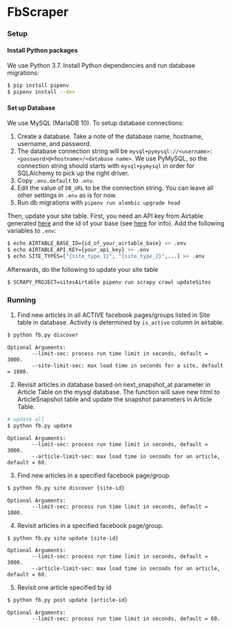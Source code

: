 # FbScraper

### Setup

#### Install Python packages
We use Python 3.7.  Install Python dependencies and run database migrations:

```sh
$ pip install pipenv
$ pipenv install --dev
```

#### Set up Database
We use MySQL (MariaDB 10).  To setup database connections:
1. Create a database.  Take a note of the database name, hostname, username, and password.
2. The database connection string will be `mysql+pymysql://<username>:<password>@<hostname>/<database name>`.  We use PyMySQL, so the connection string should starts with `mysql+pymysql` in order for SQLAlchemy to pick up the right driver.
3. Copy `.env.default` to `.env`.
4. Edit the value of `DB_URL` to be the connection string.  You can leave all other settings in `.env` as is for now.
5. Run db migrations with `pipenv run alembic upgrade head`


Then, update your site table.  First, you need an API key from Airtable generated [here](https://airtable.com/account) and the id of your base (see [here](https://airtable.com/api) for info).  Add the following variables to `.env`:
```sh
$ echo AIRTABLE_BASE_ID={id_of_your_airtable_base} >> .env
$ echo AIRTABLE_API_KEY={your_api_key} >> .env
$ echo SITE_TYPES=["{site_type_1}", "{site_type_2}",...] >> .env
```
Afterwards, do the following to update your site table
```sh
$ SCRAPY_PROJECT=sitesAirtable pipenv run scrapy crawl updateSites
```

### Running
1. Find new articles in all ACTIVE facebook pages/groups listed in Site table in database. Activity is determined by `is_active` column in airtable.
```sh
$ python fb.py discover
```
    Optional Arguments:
            --limit-sec: process run time limit in seconds, default = 3000.
            --site-limit-sec: max load time in seconds for a site, default = 1800.

2. Revisit articles in database based on next_snapshot_at parameter in Article Table on the mysql database.
The function will save new html to ArticleSnapshot table and update the snapshot parameters in Article Table.
```sh
# update all
$ python fb.py update
```
    Optional Arguments:
            --limit-sec: process run time limit in seconds, default = 3000.
            --article-limit-sec: max load time in seconds for an article, default = 60.


3. Find new articles in a specified facebook page/group.
```sh
$ python fb.py site discover {site-id}
```
    Optional Arguments:
            --limit-sec: process run time limit in seconds, default = 1800.
            
4. Revisit articles in a specified facebook page/group.
```sh
$ python fb.py site update {site-id}
```
    Optional Arguments:
            --limit-sec: process run time limit in seconds, default = 3000.
            --article-limit-sec: max load time in seconds for an article, default = 60.
            
5. Revisit one article specified by id
```sh
$ python fb.py post update {article-id}
```
    Optional Arguments:
            --limit-sec: process run time limit in seconds, default = 60.